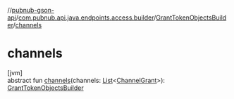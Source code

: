 //[pubnub-gson-api](../../../index.md)/[com.pubnub.api.java.endpoints.access.builder](../index.md)/[GrantTokenObjectsBuilder](index.md)/[channels](channels.md)

# channels

[jvm]\
abstract fun [channels](channels.md)(channels: [List](https://docs.oracle.com/javase/8/docs/api/java/util/List.html)&lt;[ChannelGrant](../../com.pubnub.api.java.models.consumer.access_manager.v3/-channel-grant/index.md)&gt;): [GrantTokenObjectsBuilder](index.md)
